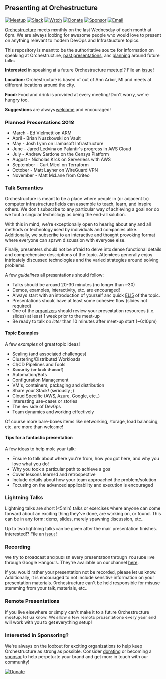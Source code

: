 ## Presenting at Orchestructure

 [![Meetup](https://img.shields.io/badge/Attend-Meetup-f13a59.svg)](https://www.meetup.com/orchestructure/) [![Slack](https://img.shields.io/badge/Chat-Slack-e9a820.svg)](http://madeina2.com/slack) [![Watch](https://img.shields.io/badge/Watch-Presentations-ff0000.svg)](https://www.youtube.com/channel/UCz3Z1cQ-DJMsdo6ftM27hkg) [![Donate](https://img.shields.io/badge/Donate-PayPal-blue.svg)](PayPal.Me/orchestructure) [![Sponsor](https://img.shields.io/badge/Sponsor-Orchestructure-brightgreen.svg)](https://github.com/orchestructure/sponsors) [![Email](https://img.shields.io/badge/Email-Organizers-lightgrey.svg)](mailto:orchestructure.meetup@gmail.com)

[Orchestructure](http://orchestructure.io/) meets monthly on the last Wednesday of each month at 6pm.
We are always looking for awesome people who would love to present on anything relevant to modern DevOps and Infrastructure topics.

This repository is meant to be the authoritative source for information on speaking at Orchestructure, [past presentations](https://www.youtube.com/channel/UCz3Z1cQ-DJMsdo6ftM27hkg), and [planning](https://github.com/orchestructure/presentations/issues) around future talks.

**Interested** in speaking at a future Orchestructure meetup!? File an [issue](https://github.com/orchestructure/presentations/issues/new)!

**Location:** Orchestructure is based of out of Ann Arbor, MI and meets at different locations around the city.

**Food:** Food and drink is provided at every meeting! Don't worry, we're hungry too.

**Suggestions** are always [welcome](https://github.com/orchestructure/presentations/issues/new) and encouraged!

### Planned Presentations 2018

* March - Ed Vielmetti on ARM
* April - Brian Nuszkowski on Vault
* May - Josh Lynn on Llamasoft Infrastructure
* June - Jared Ledvina on Palantir's progress in AWS Cloud
* July - Andrew Sardone on the Censys Platform
* August - Nicholas Klick on Serverless with AWS
* September - Curt Micol on Terraform
* October - Matt Layher on WireGuard VPN
* November - Matt McLane from Criteo

### Talk Semantics

Orchestructure is meant to be a place where people in (or adjacent to) computer infrastructure fields can assemble to teach, learn, and inspire others. We don't subscribe to any particular way of achieving a goal nor do we tout a singular technology as being the end-all solution.

With this in mind, we're exceptionally open to hearing about any and all methods or technology used by individuals and companies alike. Additionally, we subscribe to an interactive and thought provoking format where everyone can spawn discussion with everyone else.

Finally, presenters should not be afraid to delve into dense functional details and comprehensive descriptions of the topic. Attendees generally enjoy intricately discussed technologies and the varied strategies around solving problems.

A few *guidelines* all presentations should follow:

* Talks should be around 20-30 minutes (no longer than ~30)
* Demos, examples, interactivity, etc. are encouraged!
* Always start with an introduction of yourself and quick [ELI5](https://xkcd.com/1364/) of the topic.
* Presentations should have at least some cohesive flow (slides not required)
* One of the [organizers](https://github.com/orgs/orchestructure/people) should review your presentation resources (i.e. slides) at least 1 week prior to the meet-up
* Be ready to talk *no later* than 10 minutes after meet-up start (~6:10pm)

#### Topic Examples

A few *examples* of great topic ideas!

* Scaling (and associated challenges)
* Clustering/Distributed Workloads
* CI/CD Pipelines and Tools
* Security (or lack thereof)
* Automation/Bots
* Configuration Management
* VM's, containers, packaging and distribution
* Share your Stack! (seriously ;)
* Cloud Specific (AWS, Azure, Google, etc..)
* Interesting use-cases or stories
* The `dev` side of DevOps
* Team dynamics and working effectively

Of course more bare-bones items like networking, storage, load balancing, etc. are more than welcome!

#### Tips for a fantastic presentation

A few ideas to help mold your talk:

* Ensure to talk about where you're from, how you got here, and why you love what you do!
* Why you took a particular path to achieve a goal
* Cover lessons learned and retrospective
* Include details about how your team approached the problem/solution
* Focusing on the advanced applicability and execution is encouraged

### Lightning Talks

Lightning talks are short (<5min) talks or exercises where anyone can come forward about an exciting thing they've done, are working on, or found. This can be in any form: demo, slides, merely spawning discussion, etc..

Up to two lightning talks can be given after the main presentation finishes. Interested!? File an [issue](https://github.com/orchestructure/presentations/issues/new)!

### Recording

We try to broadcast and publish every presentation through YouTube live through Google Hangouts. They're available on our channel [here](https://www.youtube.com/channel/UCz3Z1cQ-DJMsdo6ftM27hkg).

If you would rather your presentation not be recorded, please let us know. Additionally, it is encouraged to not include sensitive information on your presentation materials. Orchestructure can't be held responsible for misuse stemming from your talk, materials, etc..

### Remote Presentations

If you live elsewhere or simply can't make it to a future Orchestructure meetup, let us know. We allow a few remote presentations every year and will work with you to get everything setup!

### Interested in Sponsoring?

We're always on the lookout for exciting organizations to help keep Orchestructure as strong as possible. Consider [donating](PayPal.Me/orchestructure) or becoming a [sponsor](https://github.com/orchestructure/sponsors) to help perpetuate your brand and get more in touch with our community!

[![Donate](https://img.shields.io/badge/Donate-PayPal-blue.svg)](PayPal.Me/orchestructure)
